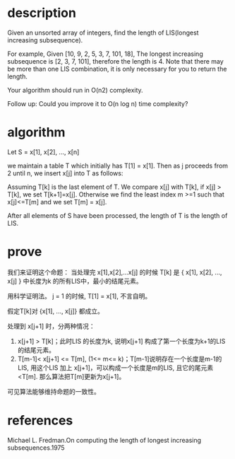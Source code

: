 # description

Given an unsorted array of integers, find the length of LIS(longest increasing subsequence).

For example,
Given [10, 9, 2, 5, 3, 7, 101, 18],
The longest increasing subsequence is [2, 3, 7, 101], therefore the length is 4. Note that there may be more than one LIS combination, it is only necessary for you to return the length.

Your algorithm should run in O(n2) complexity.

Follow up: Could you improve it to O(n log n) time complexity?


# algorithm

Let S = x[1], x[2], ..., x[n]

we maintain a table T which initially has T[1] = x[1]. Then as j proceeds from 2 until n, we insert x[j] into
T as follows:

Assuming T[k] is the last element of T. We compare x[j] with T[k], if x[j] > T[k], we set T[k+1]=x[j]. Otherwise we
find the least index m >=1 such that x[j]<=T[m] and we set T[m] = x[j].

After all elements of S have been processed, the length of T is the length of LIS. 

# prove

我们来证明这个命题：
当处理完 x[1],x[2],...x[j] 的时候
T[k] 是 { x[1], x[2], ..., x[j] } 中长度为k 的所有LIS中，最小的结尾元素。

用科学证明法。
j = 1 的时候, T[1] = x[1], 不言自明。

假定T[k]对 {x[1], ..., x[j]} 都成立。

处理到 x[j+1] 时，分两种情况：

1. x[j+1] > T[k]；此时LIS 的长度为k, 说明x[j+1] 构成了第一个长度为k+1的LIS的结尾元素。
2. T[m-1]< x[j+1] <= T[m], (1<= m<= k)；T[m-1]说明存在一个长度是m-1的LIS, 用这个LIS 加上 x[j+1]，可以构成一个长度是m的LIS, 且它的尾元素<T[m]. 那么算法把T[m]更新为x[j+1]。

可见算法能够维持命题的一致性。


# references
Michael L. Fredman.On computing the length of longest increasing subsequences.1975


